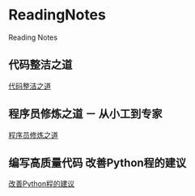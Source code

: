 # ReadingNotes
Reading Notes

## 代码整洁之道

[代码整洁之道](clean_code/index.md)

## 程序员修炼之道 － 从小工到专家

[程序员修炼之道](pragmatic_programmer/index.md)

## 编写高质量代码 改善Python程的建议

[改善Python程的建议](solid_python_code/index.md)
